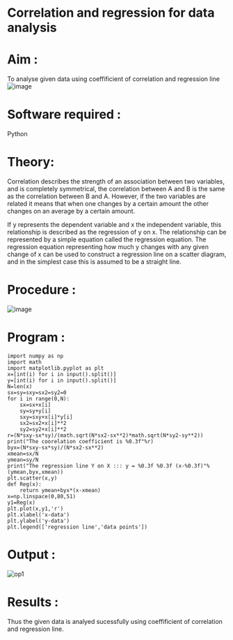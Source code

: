 # Correlation and regression for data analysis
# Aim : 

To analyse given data using coeffificient of correlation and regression line
![image](https://user-images.githubusercontent.com/104613195/168224136-d6b64e64-7d3d-4775-9337-c8f96fe41f2d.png)


# Software required :  

Python

# Theory:

Correlation describes the strength of an association between two variables, and is completely symmetrical, the correlation between A and B is the same as the correlation between B and A. However, if the two variables are related it means that when one changes by a certain amount the other changes on an average by a certain amount.  

If y represents the dependent variable and x the independent variable, this relationship is described as the regression of y on x. The relationship can be represented by a simple equation called the regression equation. The regression equation representing how much y changes with any given change of x can be used to construct a regression line on a scatter diagram, and in the simplest case this is assumed to be a straight line.

# Procedure :

![image](https://user-images.githubusercontent.com/104613195/168225866-ac8f6610-bdc3-4ac2-a24e-2b24ba08e189.png)

# Program :
~~~
import numpy as np
import math
import matplotlib.pyplot as plt
x=[int(i) for i in input().split()]
y=[int(i) for i in input().split()]
N=len(x)
sx=sy=sxy=sx2=sy2=0
for i in range(0,N):
    sx=sx+x[i]
    sy=sy+y[i]
    sxy=sxy+x[i]*y[i]
    sx2=sx2+x[i]**2
    sy2=sy2+x[i]**2
r=(N*sxy-sx*sy)/(math.sqrt(N*sx2-sx**2)*math.sqrt(N*sy2-sy**2))
print("The coorelation coefficient is %0.3f"%r)
byx=(N*sxy-sx*sy)/(N*sx2-sx**2)
xmean=sx/N
ymean=sy/N
print("The regression line Y on X ::: y = %0.3f %0.3f (x-%0.3f)"%(ymean,byx,xmean))
plt.scatter(x,y)
def Reg(x):
    return ymean+byx*(x-xmean)
x=np.linspace(0,80,51)
y1=Reg(x)
plt.plot(x,y1,'r')
plt.xlabel('x-data')
plt.ylabel('y-data')
plt.legend(['regression line','data points'])
~~~
# Output : 

![op1](https://user-images.githubusercontent.com/95342910/205090074-62db89a0-6e01-4149-92da-85bbacb5fb10.png)

# Results :
Thus the given data is analyed sucessfully using coeffificient of correlation and regression line.
